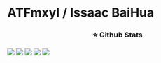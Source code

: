 # ATFmxyl / Issaac BaiHua

<!--## Stats
[![Anurag's github stats](https://github-readme-stats.vercel.app/api?username=ATFmxyl&show_icons=true&theme=tokyonight&count_private=true)](https://github.com/anuraghazra/github-readme-stats)-->

<h3 align="center">⭐ Github Stats</h3>

<a href="https://github.com/ATFmxyl"><img src="http://github-profile-summary-cards.vercel.app/api/cards/profile-details?username=ATFmxyl&theme=2077"/></a>
![](http://github-profile-summary-cards.vercel.app/api/cards/repos-per-language?username=ATFmxyl&theme=2077)
![](http://github-profile-summary-cards.vercel.app/api/cards/most-commit-language?username=ATFmxyl&theme=2077)
![](http://github-profile-summary-cards.vercel.app/api/cards/stats?username=ATFmxyl&theme=2077)
![](http://github-profile-summary-cards.vercel.app/api/cards/productive-time?username=ATFmxyl&theme=2077&utcOffset=8)
